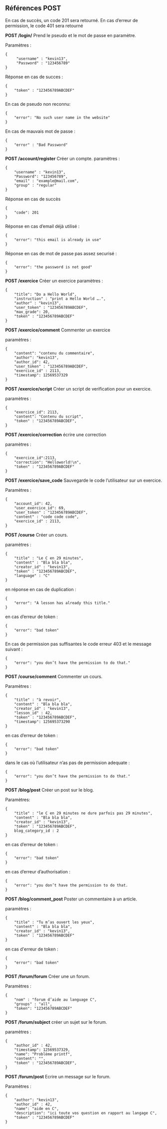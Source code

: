 Références POST
---------------

En cas de succès, un code 201 sera retourné. En cas d’erreur de permission, le code 401 sera retourné

**POST /login/**
Prend le pseudo et le mot de passe en paramètre.

Paramètres :

    {
		 "username" : "kevin13",
		 "Password" : "123456789"
    }

Réponse en cas de succes :

    {
		"token" : "123456789ABCDEF"
    }

En cas de pseudo non reconnu: 

    {
		"error": "No such user name in the website"
    }

En cas de mauvais mot de passe :

    {
		"error" : "Bad Password"
    }

**POST /account/register**
Créer un compte.
paramètres :

    {
		"username" : "kevin13",
		"Password": "123456789",
		"email" : "example@mail.com",
		"group" : "regular"
    }

Réponse en cas de succès 

    {
		"code": 201
    }

Réponse en cas d’email déjà utilisé :

    {
		"error": "this email is already in use"
    }

Réponse en cas de mot de passe pas assez securisé :

    {
		"error": "the password is not good"
    }

**POST /exercice**
Créer un exercice
paramètres :

    {
		"title": "Do a Hello World",
		"instruction" : "print a Hello World ….",
		"author" : "kevin13",
		"user_token" : "123456789ABCDEF",
		"max_grade": 20,
		"token" : "123456789ABCDEF"
    }

**POST /exercice/comment**
Commenter un exercice

paramètres :

    {
		"content": "contenu du commentaire",
		"author": "kevin13",
		"author_id": 42,
		"user_token" : "123456789ABCDEF",
		"exercice_id" : 2113,
		"timestamp": 12569537329
    }

**POST /exercice/script**
Créer un script de verification pour un exercice.

paramètres :

    {
		"exercice_id": 2113,
		"content": "Contenu du script",
		"token" : "123456789ABCDEF",
    }

**POST /exercice/correction**
écrire une correction

paramètres :

    {
		"exercice_id":2113,
		"correction": "Helloworld!\n",
		"token" : "123456789ABCDEF"
    }

**POST /exercice/save_code**
Sauvegarde le code l’utilisateur sur un exercice.

Paramètres :

    {
		"account_id": 42,
		"user_exercice_id": 69,
		"user_token" : "123456789ABCDEF",
		"content" : "code code code",
		"exercice_id" : 2113,
    }

**POST /course**
Créer un cours. 

paramètres :

    {
		"title" : "Le C en 29 minutes",
		"content" : "Bla bla bla",
		"creator_id" : "kevin13",
		"token" : "123456789ABCDEF",
		"language" : "C"
    }

en réponse en cas de duplication  :

    {
		"error": "A lesson has already this title."
    }

en cas d’erreur de token :

    {
		"error": "bad token"
    }

En cas de permission pas suffisantes le code erreur 403 et le message suivant :

    {
		"error": "you don’t have the permission to do that."
    }


**POST /course/comment**
Commenter un cours. 

Paramètres :

    {
		"title" : "à revoir",
		"content" : "Bla bla bla",
		"creator_id" : "kevin13",
		"lesson_id" : 42,
		"token" : "123456789ABCDEF",
		"timestamp": 125695373290
    }

en cas d’erreur de token :

    {
		"error": "bad token"
    }

dans le cas où l’utilisateur n’as pas de permission adequate :

    {
		"error": "you don’t have the permission to do that."
    }

**POST /blog/post**
Créer un post sur le blog.

Paramètres:

    {
		"title" : "le C en 29 minutes ne dure parfois pas 29 minutes",
		"content" : "Bla bla bla",
		"creator_id" : "kevin13",
		"token" : "123456789ABCDEF",
		blog_category_id : 2
    }

en cas d’erreur de token :

    {
		"error": "bad token"
    }

en cas d’erreur d’authorisation :

    {
		"error": "you don’t have the permission to do that.
    }

**POST /blog/comment_post**
Poster un commentaire à un article.

 paramètres :

    {
		"title" : "Tu m’as ouvert les yeux",
		"content" : "Bla bla bla",
		"creator_id" : "kevin13",
		"token" : "123456789ABCDEF"
    }

en cas d'erreur de token :

    {
		"error": "bad token"
    }

**POST /forum/forum**
Créer une un forum.

Paramètres :

    {
		"nom" : "forum d’aide au language C",
		"groups" : "all",
		"token": "123456789ABCDEF"
    }


**POST /forum/subject**
créer un sujet sur le forum.

paramètres : 

    {
		"author_id" : 42,
		"timestamp": 12569537329,
		"name": "Problème printf",
		"content": "",
		"token" : "123456789ABCDEF",
    }

**POST  /forum/post**
Ecrire un message sur le forum.

Paramètres : 

    {
		"author": "kevin13",
		"author_id" : 42,
		"name": "aide en C",
		"description": "ici toute vos question en rapport au langage C",
		"token" : "123456789ABCDEF"
    }